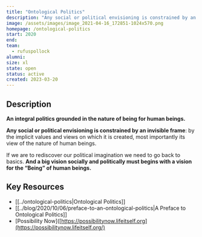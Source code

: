 ```yaml
---
title: "Ontological Politics"
description: "Any social or political envisioning is constrained by an invisible frame: by the implicit values and views on which it is created, most importantly its view of the nature of human beings."
image: /assets/images/image_2021-04-16_172851-1024x570.png
homepage: /ontological-politics
start: 2020
end: 
team:
  - rufuspollock
alumni:
size: xl
state: open
status: active
created: 2023-03-20
---
```


## Description

**An integral politics grounded in the nature of being for human beings.**

**Any social or political envisioning is constrained by an invisible frame**: by the implicit values and views on which it is created, most importantly its view of the nature of human beings.

If we are to rediscover our political imagination we need to go back to basics. **And a big vision socially and politically must begins with a vision for the “Being” of human beings.**

## Key Resources 

- [[../ontological-politics|Ontological Politics]]
- [[../blog/2020/10/06/preface-to-an-ontological-politics|A Preface to Ontological Politics]]
- [Possibility Now]([https://possibilitynow.lifeitself.org](https://possibilitynow.lifeitself.org/)



